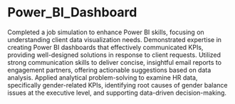 # Power_BI_Dashboard
Completed a job simulation to enhance Power BI skills, focusing on understanding client data visualization needs. Demonstrated expertise in creating
Power BI dashboards that effectively communicated KPIs, providing well-designed solutions in response to client requests. Utilized strong
communication skills to deliver concise, insightful email reports to engagement partners, offering actionable suggestions based on data analysis.
Applied analytical problem-solving to examine HR data, specifically gender-related KPIs, identifying root causes of gender balance issues at the
executive level, and supporting data-driven decision-making.
